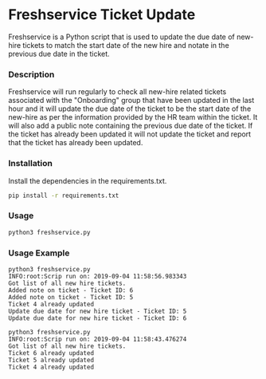 # Freshservice Ticket Update

Freshservice is a Python script that is used to update the due date of new-hire tickets to match the start date of the new hire and notate in the previous due date in the ticket.

### Description

Freshservice will run regularly to check all new-hire related tickets associated with the "Onboarding" group that have been updated in the last hour and it will update the due date of the ticket to be the start date of the new-hire as per the information provided by the HR team within the ticket. It will also add a public note containing the previous due date of the ticket. If the ticket has already been updated it will not update the ticket and report that the ticket has already been updated.

### Installation

Install the dependencies in the requirements.txt.

```bash
pip install -r requirements.txt
```

### Usage

```python
python3 freshservice.py
```

### Usage Example

```
python3 freshservice.py
INFO:root:Scrip run on: 2019-09-04 11:58:56.983343
Got list of all new hire tickets.
Added note on ticket - Ticket ID: 6
Added note on ticket - Ticket ID: 5
Ticket 4 already updated
Update due date for new hire ticket - Ticket ID: 5
Update due date for new hire ticket - Ticket ID: 6

python3 freshservice.py
INFO:root:Scrip run on: 2019-09-04 11:58:43.476274
Got list of all new hire tickets.
Ticket 6 already updated
Ticket 5 already updated
Ticket 4 already updated
```
